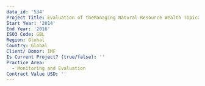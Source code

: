 ```yaml
---
data_id: '534'
Project Title: Evaluation of theManaging Natural Resource Wealth Topical Trust Fund
Start Year: '2014'
End Year: '2016'
ISO3 Code: GBL
Region: Global
Country: Global
Client/ Donor: IMF
Is Current Project? (true/false): ''
Practice Area:
  - Monitoring and Evaluation
Contract Value USD: ''
---
```

